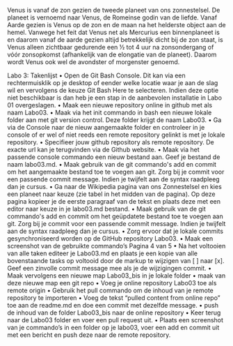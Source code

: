 Venus is vanaf de zon gezien de tweede planeet van ons zonnestelsel. De planeet is vernoemd naar Venus, de Romeinse godin van de liefde. Vanaf Aarde gezien is Venus op de zon en de maan na het helderste object aan de hemel. Vanwege het feit dat Venus net als Mercurius een binnenplaneet is en daarom vanaf de aarde gezien altijd betrekkelijk dicht bij de zon staat, is Venus alleen zichtbaar gedurende een ½ tot 4 uur na zonsondergang of vóór zonsopkomst (afhankelijk van de elongatie van de planeet). Daarom wordt Venus ook wel de avondster of morgenster genoemd.

Labo 3: Takenlijst
• Open de Git Bash Console. Dit kan via een rechtermuisklik op je desktop of
eender welke locatie waar je aan de slag wil en vervolgens de keuze Git Bash Here te
selecteren.
Indien deze optie niet beschikbaar is dan heb je een stap in de aanbevolen installatie in Labo
01 overgeslagen.
• Maak een nieuwe repository online in github met als naam Labo03.
• Maak via het init commando in bash een nieuwe lokale folder aan met git version
control. Deze folder krijgt de naam Labo03.
• Ga via de Console naar de nieuw aangemaakte folder en controleer in je console
of er wel of niet reeds een remote repository gelinkt is met je lokale repository.
• Specifieer jouw github repository als remote repository. De exacte url kan je
terugvinden via de Github website.
• Maak via het passende console commando een nieuw bestand aan. Geef je
bestand de naam labo03.md.
• Maak gebruik van de git commando's add en commit om het aangemaakte
bestand toe te voegen aan git. Zorg bij je commit voor een passende commit
message. Indien je twijfelt aan de syntax raadpleeg dan je cursus.
• Ga naar de Wikipedia pagina van ons Zonnestelsel en kies een planeet naar
keuze (zie tabel in het midden van de pagina). Op deze pagina kopieer je de eerste
paragraaf van de tekst en plaats deze met een editor naar keuze in je labo03.md
bestand.
• Maak gebruik van de git commando's add en commit om het geüpdatete bestand
toe te voegen aan git. Zorg bij je commit voor een passende commit message. Indien
je twijfelt aan de syntax raadpleeg dan je cursus.
• Zorg ervoor dat je lokale commits gesynchroniseerd worden op de GitHub
repository Labo03.
• Maak een screenshot van de gebruikte commando’s
Pagina 4 van 5
• Na het voltooien van alle taken editeer je Labo03.md en plaats je een kopie van
alle bovenstaande tasks op voltooid door de markup te wijzigen van [ ] naar [x]. Geef
een zinvolle commit message mee als je de wijzigingen commit.
• Maak vervolgens een nieuwe map Labo03_bis in je lokale folder
• maak van deze nieuwe map een git repo
• Voeg je online repository Labo03 toe als remote origin
• Gebruik het pull commando om de inhoud van je remote repository te
importeren
• Voeg de tekst “pulled content from online repo” toe aan de readme.md en doe
een commit met dezelfde message.
• push de inhoud van de folder Labo03_bis naar de online repository
• Keer terug naar de Labo03 folder en voer een pull request uit.
• Plaats een screenshot van je commando’s in een folder op je labo03, voer een
add en commit uit met een bericht en push deze naar de remote repository.